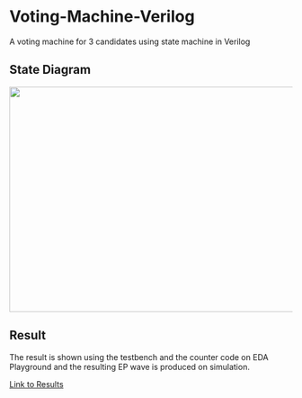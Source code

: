 # Voting-Machine-Verilog
A voting machine for 3 candidates using state machine in Verilog


<h2 align="">State Diagram</h2>

<img align="Center" src="https://user-images.githubusercontent.com/62131484/232225417-86fe1c4b-426b-4a7f-909e-1ef9e4113446.png" width = "900" height="400" >

<h2>Result</h2>
The result is shown using the testbench and the counter code on EDA Playground and the resulting EP wave is produced on simulation.

[Link to Results](https://github.com/abhinav9629/Voting-Machine-Verilog/blob/92cdcacaf131285df1b818523a52bd28326d4209/results/results_epwave.jpg)
